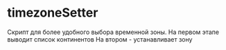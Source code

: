 # timezoneSetter
Скрипт для более удобного выбора временной зоны.
На первом этапе выводит список континентов
На втором - устанавливает зону

